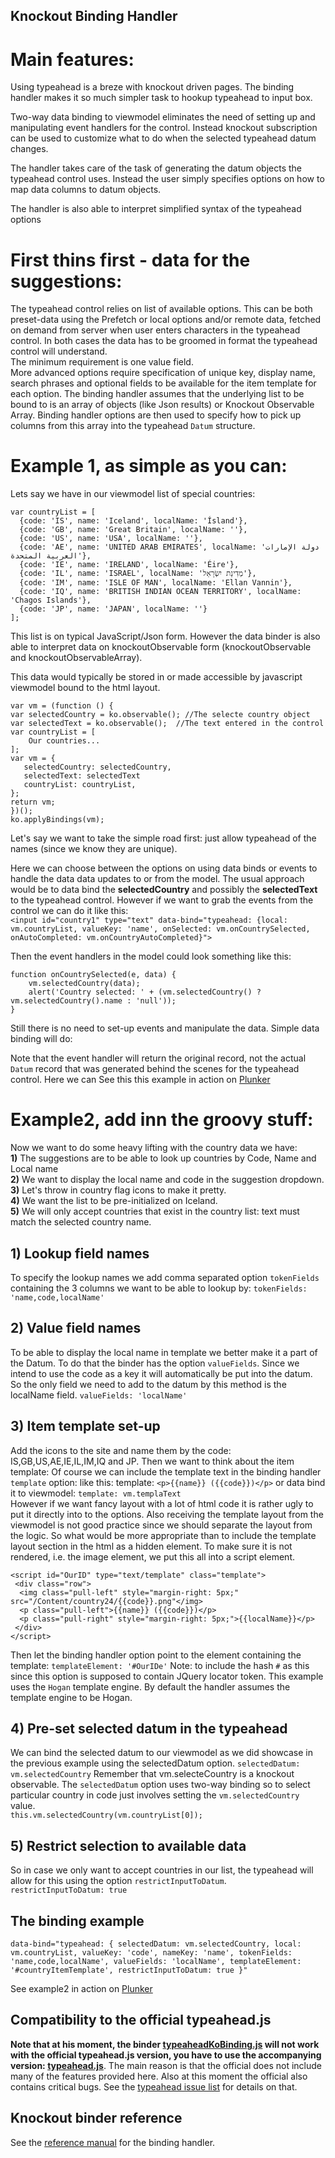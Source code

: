 Knockout Binding Handler
---------------

Main features:
====
Using typeahead is a breze with knockout driven pages.
The binding handler makes it so  much simpler task to hookup typeahead to input box.

Two-way data binding to viewmodel eliminates the need of setting up and manipulating event handlers for the control.  Instead knockout subscription can be used to customize what to do when the selected typeahead datum changes.

The handler takes care of the task of generating the datum objects the typeahead control uses.  Instead the user simply specifies options on how to map data columns to datum objects.

The handler is also able to interpret simplified syntax of the typeahead options


First thins first - data for the suggestions:
====
The typeahead control relies on list of available options.  This can be both preset-data using the Prefetch or local options and/or remote data, fetched on demand from server when user enters characters in the typeahead control.
In both cases the data has to be groomed in format the typeahead control will understand.   
The minimum requirement is one value field.  
More advanced options require specification of unique key, display name, search phrases and optional fields to be available for the item template for each option.
The binding handler assumes that the underlying list to be bound to is an array of objects (like Json results) or Knockout Observable Array.
Binding handler options are then used to specify how to pick up columns from this array into the typeahead `Datum` structure.

Example 1, as simple as you can:
=====
Lets say we have in our viewmodel list of special countries:

    var countryList = [
      {code: 'IS', name: 'Iceland', localName: 'Ísland'},
      {code: 'GB', name: 'Great Britain', localName: ''},
      {code: 'US', name: 'USA', localName: ''},
      {code: 'AE', name: 'UNITED ARAB EMIRATES', localName: 'دولة الإمارات العربية المتحدة'},
      {code: 'IE', name: 'IRELAND', localName: 'Éire'},
      {code: 'IL', name: 'ISRAEL', localName: 'מְדִינַת יִשְׂרָאֵל'},
      {code: 'IM', name: 'ISLE OF MAN', localName: 'Ellan Vannin'},
      {code: 'IQ', name: 'BRITISH INDIAN OCEAN TERRITORY', localName: 'Chagos Islands'},
      {code: 'JP', name: 'JAPAN', localName: ''}
    ];
This list is on typical JavaScript/Json form.  However the data binder is also able to interpret data on knockoutObservable form (knockoutObservable and knockoutObservableArray). 

This data would typically be stored in or made accessible by javascript viewmodel bound to the html layout.  
    
    var vm = (function () {
    var selectedCountry = ko.observable(); //The selecte country object
    var selectedText = ko.observable();  //The text entered in the control
    var countryList = [
        Our countries...
    ];
    var vm = { 
       selectedCountry: selectedCountry,
       selectedText: selectedText
       countryList: countryList,
    };
    return vm;
    })();
    ko.applyBindings(vm);
    
Let's say we want to take the simple road first: just allow typeahead of the names (since we know they are unique).

Here we can choose between the options on using data binds or events to handle the data data updates to or from the model.  The usual approach would be to data bind the **selectedCountry** and possibly the **selectedText** to the typeahead control. 
However if we want to grab the events from the control we can do it like this:  
  `<input id="country1" type="text" data-bind="typeahead: {local: vm.countryList, valueKey: 'name', onSelected: vm.onCountrySelected, onAutoCompleted: vm.onCountryAutoCompleted}">`

Then the event handlers in the model could look something like this:
    
    function onCountrySelected(e, data) {
        vm.selectedCountry(data);
        alert('Country selected: ' + (vm.selectedCountry() ? vm.selectedCountry().name : 'null'));
    }

Still there is no need to set-up events and manipulate the data.  Simple data binding will do:  
    

Note that the event handler will return the original record, not the actual `Datum` record that was generated behind the scenes for the typeahead control. 
Here we can 
See this this example in action on [Plunker](http://plnkr.co/edit/dg8oYI?p=preview)

Example2, add inn the groovy stuff:
=======
Now we want to do some heavy lifting with the country data we have:   
**1)** The suggestions are to be able to look up countries by Code, Name and Local name   
**2)** We want to display the local name and code in the suggestion dropdown.   
**3)** Let's throw in country flag icons to make it pretty.  
**4)** We want the list to be pre-initialized on Iceland.  
**5)** We will only accept countries that exist in the country list: text must match the selected country name.  

## 1) Lookup field names  
To specify the lookup names we add comma separated option `tokenFields` containing the 3 columns we want to be able to lookup by:
`tokenFields: 'name,code,localName'`
## 2) Value field names
To be able to display the local name in template we better make it a part of the Datum. To do that the binder has the option `valueFields`. Since we intend to use the code as a key it will automatically be put into the datum. So the only field we need to add to the datum by this method is the localName field.
`valueFields: 'localName'`
## 3) Item template set-up
Add the icons to the site and name them by the code: IS,GB,US,AE,IE,IL,IM,IQ and JP.
Then we want to think about the item template: 
Of course we can include the template text in the binding handler `template` option: like this:
template: `<p>{{name}} ({{code}})</p>`
or data bind it to viewmodel:
`template: vm.templaText`  
However if we want fancy layout with a lot of html code it is rather ugly to put it directly into to the options.
Also receiving the template layout from the viewmodel is not good practice since we should separate the layout from the logic.
So what would be more appropriate than to include the template layout section in the html as a hidden element. To make sure it is not rendered, i.e. the image element, we put this all into a script element.  
    
    <script id="OurID" type="text/template" class="template">
     <div class="row">
      <img class="pull-left" style="margin-right: 5px;" src="/Content/country24/{{code}}.png"</img>
      <p class="pull-left">{{name}} ({{code}})</p>
      <p class="pull-right" style="margin-right: 5px;">{{localName}}</p>
     </div>
    </script>
    
Then let the binding handler option point to the element containing the template:
`templateElement: '#OurIDe'`
Note: to include the hash `#` as this since this option is supposed to contain JQuery locator token.
This example uses the `Hogan` template engine. By default the handler assumes the template engine to be Hogan.
## 4) Pre-set selected datum in the typeahead
We can bind the selected datum to our viewmodel as we did showcase in the previous example using the selectedDatum option.
`selectedDatum: vm.selectedCountry`
Remember that vm.selecteCountry is a knockout observable.
The `selectedDatum` option uses two-way binding so to select particular country in code just involves setting the `vm.selectedCountry` value.  
`this.vm.selectedCountry(vm.countryList[0]);`

## 5) Restrict selection to available data
So in case we only want to accept countries in our list, the typeahead will allow for this using the option `restrictInputToDatum`.  
`restrictInputToDatum: true`

## The binding example
    
    data-bind="typeahead: { selectedDatum: vm.selectedCountry, local: vm.countryList, valueKey: 'code', nameKey: 'name', tokenFields: 'name,code,localName', valueFields: 'localName', templateElement: '#countryItemTemplate', restrictInputToDatum: true }"
    
See example2 in action on [Plunker](http://plnkr.co/edit/QaRp2m?p=preview)

## Compatibility to the official typeahead.js

<b>Note that at his moment, the binder [typeaheadKoBinding.js](dist/typeaheadKoBinding.js>) will not work with the official typeahead.js version, you have to use the accompanying version: [typeahead.js](dist/typeahead.js)</b>.  The main reason is that the official does not include many of the features provided here.  Also at this moment the official also contains critical bugs. See the [typeahead issue list](https://github.com/twitter/typeahead.js/issues?state=open) for details on that. 

## Knockout binder reference

See the [reference manual](KnockoutRef.md) for the binding handler.
